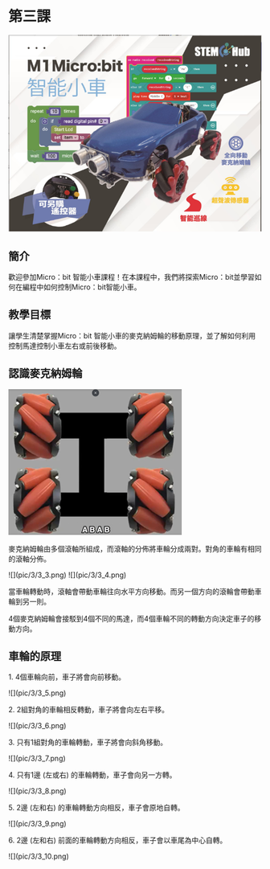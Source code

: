 # 第三課
![](pic/3/3_1.png)
## 簡介 
<P>
歡迎參加Micro：bit 智能小車課程！在本課程中，我們將探索Micro：bit並學習如何在編程中如何控制Micro：bit智能小車。
<P>

## 教學目標
<P>
讓學生清楚掌握Micro：bit 智能小車的麥克納姆輪的移動原理，並了解如何利用控制馬達控制小車左右或前後移動。
<P>


## 認識麥克納姆輪
![](pic/3/3_2.png)
<P>
麥克納姆輪由多個滾軸所組成，而滾軸的分佈將車輪分成兩對。對角的車輪有相同的滾軸分佈。
<P>
![](pic/3/3_3.png)
![](pic/3/3_4.png)
<P>
當車輪轉動時，滾軸會帶動車輪往向水平方向移動。而另一個方向的滾輪會帶動車輪到另一則。
<P>
<P>
4個麥克納姆輪會接駁到4個不同的馬達，而4個車輪不同的轉動方向決定車子的移動方向。
<P>

## 車輪的原理
<P>
1.	4個車輪向前，車子將會向前移動。
<P>
![](pic/3/3_5.png)
<P>
2.	2組對角的車輪相反轉動，車子將會向左右平移。
<P>
![](pic/3/3_6.png)
<P>
3.	只有1組對角的車輪轉動，車子將會向斜角移動。
<P>
![](pic/3/3_7.png)
<P>
4.	只有1邊 (左或右) 的車輪轉動，車子會向另一方轉。
<P>
![](pic/3/3_8.png)
<P>
5.	2邊 (左和右) 的車輪轉動方向相反，車子會原地自轉。
<P>
![](pic/3/3_9.png)
<P>
6.	2邊 (左和右) 前面的車輪轉動方向相反，車子會以車尾為中心自轉。
<P>
![](pic/3/3_10.png)
